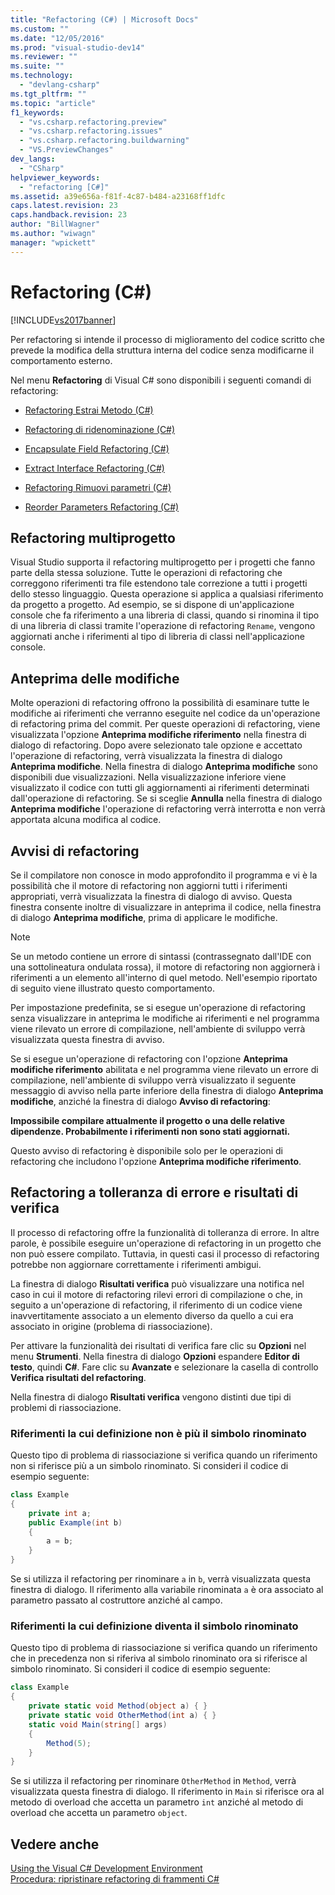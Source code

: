 ```yaml
---
title: "Refactoring (C#) | Microsoft Docs"
ms.custom: ""
ms.date: "12/05/2016"
ms.prod: "visual-studio-dev14"
ms.reviewer: ""
ms.suite: ""
ms.technology: 
  - "devlang-csharp"
ms.tgt_pltfrm: ""
ms.topic: "article"
f1_keywords: 
  - "vs.csharp.refactoring.preview"
  - "vs.csharp.refactoring.issues"
  - "vs.csharp.refactoring.buildwarning"
  - "VS.PreviewChanges"
dev_langs: 
  - "CSharp"
helpviewer_keywords: 
  - "refactoring [C#]"
ms.assetid: a39e656a-f81f-4c87-b484-a23168ff1dfc
caps.latest.revision: 23
caps.handback.revision: 23
author: "BillWagner"
ms.author: "wiwagn"
manager: "wpickett"
---
```

# Refactoring (C#)
[!INCLUDE[vs2017banner](../code-quality/includes/vs2017banner.md)]

Per refactoring si intende il processo di miglioramento del codice scritto che prevede la modifica della struttura interna del codice senza modificarne il comportamento esterno.  
  
 Nel menu **Refactoring** di Visual C\# sono disponibili i seguenti comandi di refactoring:  
  
-   [Refactoring Estrai Metodo \(C\#\)](../csharp-ide/extract-method-refactoring-csharp.md)  
  
-   [Refactoring di ridenominazione \(C\#\)](../csharp-ide/rename-refactoring-csharp.md)  
  
-   [Encapsulate Field Refactoring \(C\#\)](../csharp-ide/encapsulate-field-refactoring-csharp.md)  
  
-   [Extract Interface Refactoring \(C\#\)](../csharp-ide/extract-interface-refactoring-csharp.md)  
  
-   [Refactoring Rimuovi parametri \(C\#\)](../csharp-ide/remove-parameters-refactoring-csharp.md)  
  
-   [Reorder Parameters Refactoring \(C\#\)](../csharp-ide/reorder-parameters-refactoring-csharp.md)  
  
## Refactoring multiprogetto  
 Visual Studio supporta il refactoring multiprogetto per i progetti che fanno parte della stessa soluzione.  Tutte le operazioni di refactoring che correggono riferimenti tra file estendono tale correzione a tutti i progetti dello stesso linguaggio.  Questa operazione si applica a qualsiasi riferimento da progetto a progetto.  Ad esempio, se si dispone di un'applicazione console che fa riferimento a una libreria di classi, quando si rinomina il tipo di una libreria di classi tramite l'operazione di refactoring `Rename`, vengono aggiornati anche i riferimenti al tipo di libreria di classi nell'applicazione console.  
  
## Anteprima delle modifiche  
 Molte operazioni di refactoring offrono la possibilità di esaminare tutte le modifiche ai riferimenti che verranno eseguite nel codice da un'operazione di refactoring prima del commit.  Per queste operazioni di refactoring, viene visualizzata l'opzione **Anteprima modifiche riferimento** nella finestra di dialogo di refactoring.  Dopo avere selezionato tale opzione e accettato l'operazione di refactoring, verrà visualizzata la finestra di dialogo **Anteprima modifiche**.  Nella finestra di dialogo **Anteprima modifiche** sono disponibili due visualizzazioni.  Nella visualizzazione inferiore viene visualizzato il codice con tutti gli aggiornamenti ai riferimenti determinati dall'operazione di refactoring.  Se si sceglie **Annulla** nella finestra di dialogo **Anteprima modifiche** l'operazione di refactoring verrà interrotta e non verrà apportata alcuna modifica al codice.  
  
## Avvisi di refactoring  
 Se il compilatore non conosce in modo approfondito il programma e vi è la possibilità che il motore di refactoring non aggiorni tutti i riferimenti appropriati, verrà visualizzata la finestra di dialogo di avviso.  Questa finestra consente inoltre di visualizzare in anteprima il codice, nella finestra di dialogo **Anteprima modifiche**, prima di applicare le modifiche.  
  
> [!NOTE]
>  Se un metodo contiene un errore di sintassi \(contrassegnato dall'IDE con una sottolineatura ondulata rossa\), il motore di refactoring non aggiornerà i riferimenti a un elemento all'interno di quel metodo.  Nell'esempio riportato di seguito viene illustrato questo comportamento.  
  
 Per impostazione predefinita, se si esegue un'operazione di refactoring senza visualizzare in anteprima le modifiche ai riferimenti e nel programma viene rilevato un errore di compilazione, nell'ambiente di sviluppo verrà visualizzata questa finestra di avviso.  
  
 Se si esegue un'operazione di refactoring con l'opzione **Anteprima modifiche riferimento** abilitata e nel programma viene rilevato un errore di compilazione, nell'ambiente di sviluppo verrà visualizzato il seguente messaggio di avviso nella parte inferiore della finestra di dialogo **Anteprima modifiche**, anziché la finestra di dialogo **Avviso di refactoring**:  
  
 **Impossibile compilare attualmente il progetto o una delle relative dipendenze.  Probabilmente i riferimenti non sono stati aggiornati.**  
  
 Questo avviso di refactoring è disponibile solo per le operazioni di refactoring che includono l'opzione **Anteprima modifiche riferimento**.  
  
## Refactoring a tolleranza di errore e risultati di verifica  
 Il processo di refactoring offre la funzionalità di tolleranza di errore.  In altre parole, è possibile eseguire un'operazione di refactoring in un progetto che non può essere compilato.  Tuttavia, in questi casi il processo di refactoring potrebbe non aggiornare correttamente i riferimenti ambigui.  
  
 La finestra di dialogo **Risultati verifica** può visualizzare una notifica nel caso in cui il motore di refactoring rilevi errori di compilazione o che, in seguito a un'operazione di refactoring, il riferimento di un codice viene inavvertitamente associato a un elemento diverso da quello a cui era associato in origine \(problema di riassociazione\).  
  
 Per attivare la funzionalità dei risultati di verifica fare clic su **Opzioni** nel menu **Strumenti**.  Nella finestra di dialogo **Opzioni** espandere **Editor di testo**, quindi **C\#**.  Fare clic su **Avanzate** e selezionare la casella di controllo **Verifica risultati del refactoring**.  
  
 Nella finestra di dialogo **Risultati verifica** vengono distinti due tipi di problemi di riassociazione.  
  
### Riferimenti la cui definizione non è più il simbolo rinominato  
 Questo tipo di problema di riassociazione si verifica quando un riferimento non si riferisce più a un simbolo rinominato.  Si consideri il codice di esempio seguente:  
  
```c#  
class Example  
{  
    private int a;  
    public Example(int b)  
    {  
        a = b;  
    }  
}  
```  
  
 Se si utilizza il refactoring per rinominare `a` in `b`, verrà visualizzata questa finestra di dialogo.  Il riferimento alla variabile rinominata `a` è ora associato al parametro passato al costruttore anziché al campo.  
  
### Riferimenti la cui definizione diventa il simbolo rinominato  
 Questo tipo di problema di riassociazione si verifica quando un riferimento che in precedenza non si riferiva al simbolo rinominato ora si riferisce al simbolo rinominato.  Si consideri il codice di esempio seguente:  
  
```c#  
class Example  
{  
    private static void Method(object a) { }  
    private static void OtherMethod(int a) { }  
    static void Main(string[] args)  
    {  
        Method(5);  
    }  
}  
```  
  
 Se si utilizza il refactoring per rinominare `OtherMethod` in `Method`, verrà visualizzata questa finestra di dialogo.  Il riferimento in `Main` si riferisce ora al metodo di overload che accetta un parametro `int` anziché al metodo di overload che accetta un parametro `object`.  
  
## Vedere anche  
 [Using the Visual C\# Development Environment](../csharp-ide/using-the-visual-studio-development-environment-for-csharp.md)   
 [Procedura: ripristinare refactoring di frammenti C\#](../Topic/How%20to:%20Restore%20C%23%20Refactoring%20Snippets.md)